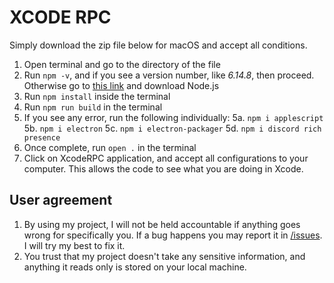 # XCODE RPC 

Simply download the zip file below for macOS and accept all conditions. 

1. Open terminal and go to the directory of the file
2. Run `npm -v`, and if you see a version number, like *6.14.8*, then proceed. Otherwise go to [this link](https://nodejs.org/en/) and download Node.js
3. Run `npm install` inside the terminal
4. Run `npm run build` in the terminal
5. If you see any error, run the following individually:
   5a. `npm i applescript`
   5b. `npm i electron`
   5c. `npm i electron-packager`
   5d. `npm i discord rich presence`
6. Once complete, run `open .` in the terminal
7. Click on XcodeRPC application, and accept all configurations to your computer. This allows the code to see what you are doing in Xcode.

## User agreement

1. By using my project, I will not be held accountable if anything goes wrong for specifically you. If a bug happens you may report it in [/issues](https://github.com/rohilpatel1/XcodeRPC/issues). I will try my best to fix it.
2. You trust that my project doesn't take any sensitive information, and anything it reads only is stored on your local machine.

